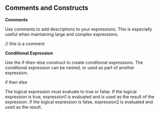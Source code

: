 ## Comments and Constructs

 **Comments**

<span style="FONT-WEIGHT: normal">Use comments to add descriptions to your expressions. This is especially useful when maintaining large and complex expressions.

<span style="FONT-WEIGHT: normal"><expression1>

<span style="FONT-WEIGHT: normal">// this is a comment

<span style="FONT-WEIGHT: normal"><expression2>

**Conditional Expression**

Use the if-then-else construct to create conditional expressions. The conditional expression can be nested, or used as part of another expression.

if <logical expression> then <expression1> else <expression2>

The logical expression must evaluate to true or false. If the logical expression is true, expression1 is evaluated and is used as the result of the expression. If the logical expression is false, expression2 is evaluated and used as the result.